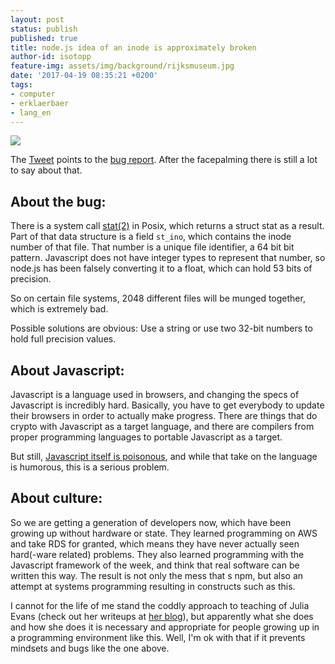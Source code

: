 ```yaml
---
layout: post
status: publish
published: true
title: node.js idea of an inode is approximately broken
author-id: isotopp
feature-img: assets/img/background/rijksmuseum.jpg
date: '2017-04-19 08:35:21 +0200'
tags:
- computer
- erklaerbaer
- lang_en
---
```

[![](/uploads/2017/04/Screen-Shot-2017-04-19-at-09.21.21.png)](https://twitter.com/RichFelker/status/854421890135461890)

The [Tweet](https://twitter.com/RichFelker/status/854421890135461890) points
to the [bug report](https://github.com/nodejs/node/issues/12115). After the
facepalming there is still a lot to say about that.

## About the bug:

There is a system call
[stat(2)](http://man7.org/linux/man-pages/man2/stat.2.html) in Posix, which
returns a struct stat as a result. Part of that data structure is a field
`st_ino`, which contains the inode number of that file. That number is a
unique file identifier, a 64 bit bit pattern. Javascript does not have
integer types to represent that number, so node.js has been falsely
converting it to a float, which can hold 53 bits of precision.

So on certain file systems, 2048 different files will be munged together,
which is extremely bad. 

Possible solutions are obvious: Use a string or use two 32-bit numbers to
hold full precision values.

## About Javascript:

Javascript is a language used in browsers, and changing the specs of
Javascript is incredibly hard. Basically, you have to get everybody to
update their browsers in order to actually make progress. There are things
that do crypto with Javascript as a target language, and there are compilers
from proper programming languages to portable Javascript as a target. 

But still, 
[Javascript itself is poisonous](https://www.destroyallsoftware.com/talks/wat), 
and while that take on the language is humorous, this is a serious problem.

## About culture:

So we are getting a generation of developers now, which have been growing up
without hardware or state. They learned programming on AWS and take RDS for
granted, which means they have never actually seen hard(-ware related)
problems. They also learned programming with the Javascript framework of the
week, and think that real software can be written this way. The result is
not only the mess that s npm, but also an attempt at systems programming
resulting in constructs such as this.

I cannot for the life of me stand the coddly approach to teaching of Julia
Evans (check out her writeups at [her blog](https://jvns.ca/)), but
apparently what she does and how she does it is necessary and appropriate
for people growing up in a programming environment like this. Well, I'm ok
with that if it prevents mindsets and bugs like the one above.
